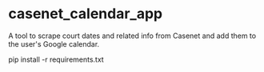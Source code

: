 # casenet_calendar_app
A tool to scrape court dates and related info from Casenet and add them to the user's Google calendar. 


pip install -r requirements.txt


